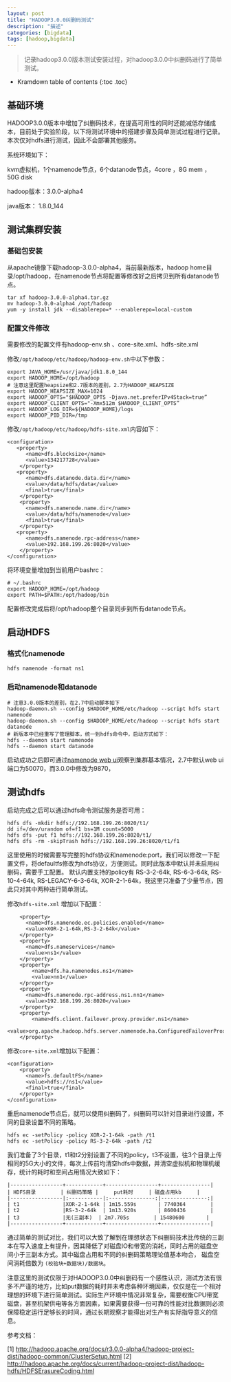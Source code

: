 ```yaml
---
layout: post
title: "HADOOP3.0.0纠删码测试"
description: "描述"
categories: [bigdata]
tags: [hadoop,bigdata]
---
```


> 记录hadoop3.0.0版本测试安装过程，对hadoop3.0.0中纠删码进行了简单测试。

* Kramdown table of contents
{:toc .toc}

## 基础环境

HADOOP3.0.0版本中增加了纠删码技术，在提高可用性的同时还能减低存储成本，目前处于实验阶段，以下将测试环境中的搭建步骤及简单测试过程进行记录。本次仅对hdfs进行测试，因此不会部署其他服务。

系统环境如下：

kvm虚拟机，1个namenode节点，6个datanode节点，4core ，8G mem ， 50G disk

hadoop版本：3.0.0-alpha4

java版本： 1.8.0_144

## 测试集群安装

### 基础包安装

从apache镜像下载hadoop-3.0.0-alpha4，当前最新版本，hadoop home目录/opt/hadoop，在namenode节点将配置等修改好之后拷贝到所有datanode节点。

```
tar xf hadoop-3.0.0-alpha4.tar.gz
mv hadoop-3.0.0-alpha4 /opt/hadoop
yum -y install jdk --disablerepo=* --enablerepo=local-custom
```

### 配置文件修改

需要修改的配置文件有hadoop-env.sh 、core-site.xml、hdfs-site.xml


修改`/opt/hadoop/etc/hadoop/hadoop-env.sh`中以下参数：

```
export JAVA_HOME=/usr/java/jdk1.8.0_144
export HADOOP_HOME=/opt/hadoop
# 注意这里配置heapsize和2.7版本的差别，2.7为HADOOP_HEAPSIZE
export HADOOP_HEAPSIZE_MAX=1024
export HADOOP_OPTS="$HADOOP_OPTS -Djava.net.preferIPv4Stack=true”
export HADOOP_CLIENT_OPTS="-Xmx512m $HADOOP_CLIENT_OPTS”
export HADOOP_LOG_DIR=${HADOOP_HOME}/logs
export HADOOP_PID_DIR=/tmp
```

修改`/opt/hadoop/etc/hadoop/hdfs-site.xml`内容如下：

```
<configuration>
   <property>
      <name>dfs.blocksize</name>
      <value>134217728</value>
    </property>
   <property>
      <name>dfs.datanode.data.dir</name>
      <value>/data/hdfs/data</value>
      <final>true</final>
    </property>
    <property>
      <name>dfs.namenode.name.dir</name>
      <value>/data/hdfs/namenode</value>
      <final>true</final>
    </property>
   <property>
      <name>dfs.namenode.rpc-address</name>
      <value>192.168.199.26:8020</value>
    </property>
</configuration>
```

将环境变量增加到当前用户bashrc：

```
# ~/.bashrc
export HADOOP_HOME=/opt/hadoop
export PATH=$PATH:/opt/hadoop/bin
```

配置修改完成后将/opt/hadoop整个目录同步到所有datanode节点。

## 启动HDFS

### 格式化namenode

```
hdfs namenode -format ns1
```

### 启动namenode和datanode

```
# 注意3.0.0版本的差别，在2.7中启动脚本如下
hadoop-daemon.sh --config $HADOOP_HOME/etc/hadoop --script hdfs start namenode
hadoop-daemon.sh --config $HADOOP_HOME/etc/hadoop --script hdfs start datanode
# 新版本中已经重写了管理脚本，统一到hdfs命令中，启动方式如下：
hdfs --daemon start namenode
hdfs --daemon start datanode
```

启动成功之后即可通过[namenode web ui](http://192.168.199.26:9870/dfshealth.html#tab-datanode)观察到集群基本情况，2.7中默认web ui端口为50070，而3.0.0中修改为9870，

## 测试hdfs
启动完成之后可以通过hdfs命令测试服务是否可用：

```
hdfs dfs -mkdir hdfs://192.168.199.26:8020/t1/
dd if=/dev/urandom of=f1 bs=1M count=5000
hdfs dfs -put f1 hdfs://192.168.199.26:8020/t1/
hdfs dfs -rm -skipTrash hdfs://192.168.199.26:8020/t1/f1
```

这里使用的时候需要写完整的hdfs协议和namenode:port，我们可以修改一下配置文件，将defaultfs修改为hdfs协议，方便测试。同时此版本中默认并未启用纠删码，需要手工配置。
默认内置支持的policy有 RS-3-2-64k, RS-6-3-64k, RS-10-4-64k, RS-LEGACY-6-3-64k, XOR-2-1-64k，我这里只准备了少量节点，因此只对其中两种进行简单测试。

修改`hdfs-site.xml` 增加以下配置：

```
    <property>
      <name>dfs.namenode.ec.policies.enabled</name>
      <value>XOR-2-1-64k,RS-3-2-64k</value>
    </property>
    <property>
      <name>dfs.nameservices</name>
      <value>ns1</value>
    </property>
    <property>
        <name>dfs.ha.namenodes.ns1</name>
        <value>nn1</value>
    </property>
    <property>
      <name>dfs.namenode.rpc-address.ns1.nn1</name>
      <value>192.168.199.26:8020</value>
    </property>
    <property>
        <name>dfs.client.failover.proxy.provider.ns1</name>
        <value>org.apache.hadoop.hdfs.server.namenode.ha.ConfiguredFailoverProxyProvider</value>
    </property>
```

修改`core-site.xml`增加以下配置：

```
<configuration>
    <property>
      <name>fs.defaultFS</name>
      <value>hdfs://ns1</value>
      <final>true</final>
    </property>
</configuration>
```

重启namenode节点后，就可以使用纠删码了，纠删码可以针对目录进行设置，不同的目录设置不同的策略。

```
hdfs ec -setPolicy -policy XOR-2-1-64k -path /t1
hdfs ec -setPolicy -policy RS-3-2-64k -path /t2
```
我们准备了3个目录，t1和t2分别设置了不同的policy，t3不设置，往3个目录上传相同的5G大小的文件，每次上传前均清空hdfs中数据，并清空虚拟机和物理机缓存，统计的耗时和空间占用情况大致如下：

    |-----------------+------------+-----------------+----------------|
    | HDFS目录        | 纠删码策略 |     put耗时     | 磁盘占用kb     |
    |-----------------|:-----------|:---------------:|---------------:|
    | t1              |XOR-2-1-64k | 1m15.559s       | 7740364        |
    | t2              |RS-3-2-64k  | 1m13.920s       | 8600436        |
    | t3              |无(三副本)  | 2m7.705s        | 15480600       |
    |-----------------+------------+-----------------+----------------|

通过简单的测试对比，我们可以大致了解到在理想状态下纠删码技术比传统的三副本在写入速度上有提升，因其降低了对磁盘IO和带宽的消耗，同时占用的磁盘空间小于三副本方式。其中磁盘占用和不同的纠删码策略理论值基本吻合， 磁盘空间消耗倍数为 `(校验块+数据块)/数据块`。

注意这里的测试仅限于对HADOOP3.0.0中纠删码有一个感性认识，测试方法有很多不严谨的地方，比如put数据的耗时并未考虑各种环境因素，仅仅是在一个相对理想的环境下进行简单测试。实际生产环境中情况非常复杂，需要权衡CPU带宽磁盘，甚至机架供电等各方面因素，如果需要获得一份可靠的性能对比数据则必须保障稳定运行足够长的时间，通过长期观察才能得出对生产有实际指导意义的信息。


参考文档：

[1] http://hadoop.apache.org/docs/r3.0.0-alpha4/hadoop-project-dist/hadoop-common/ClusterSetup.html
[2] http://hadoop.apache.org/docs/current/hadoop-project-dist/hadoop-hdfs/HDFSErasureCoding.html
